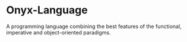 # Onyx-Language

A programming language combining the best features of the functional, imperative and object-oriented paradigms.
